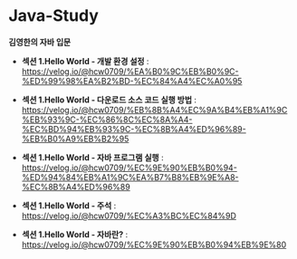 # Java-Study
**김영한의 자바 입문**

* **섹션 1.Hello World - 개발 환경 설정** : https://velog.io/@hcw0709/%EA%B0%9C%EB%B0%9C-%ED%99%98%EA%B2%BD-%EC%84%A4%EC%A0%95 

* **섹션 1.Hello World - 다운로드 소스 코드 실행 방법** : https://velog.io/@hcw0709/%EB%8B%A4%EC%9A%B4%EB%A1%9C%EB%93%9C-%EC%86%8C%EC%8A%A4-%EC%BD%94%EB%93%9C-%EC%8B%A4%ED%96%89-%EB%B0%A9%EB%B2%95

* **섹션 1.Hello World - 자바 프로그램 실행** : https://velog.io/@hcw0709/%EC%9E%90%EB%B0%94-%ED%94%84%EB%A1%9C%EA%B7%B8%EB%9E%A8-%EC%8B%A4%ED%96%89

* **섹션 1.Hello World - 주석** : https://velog.io/@hcw0709/%EC%A3%BC%EC%84%9D

* **섹션 1.Hello World - 자바란?** : https://velog.io/@hcw0709/%EC%9E%90%EB%B0%94%EB%9E%80 
